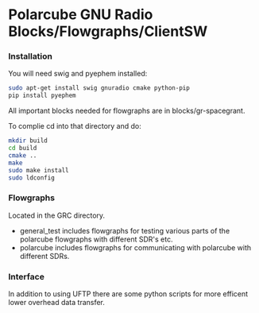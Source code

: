 # Polarcube GNU Radio Blocks/Flowgraphs/ClientSW

### Installation

You will need swig and pyephem installed:


```bash
sudo apt-get install swig gnuradio cmake python-pip
pip install pyephem
```

All important blocks needed for flowgraphs are in blocks/gr-spacegrant.

To complie cd into that directory and do:
```bash
mkdir build
cd build
cmake ..
make
sudo make install
sudo ldconfig
```

### Flowgraphs
Located in the GRC directory.
* general_test includes flowgraphs for testing various parts of the polarcube flowgraphs with different SDR's etc.
* polarcube includes flowgraphs for communicating with polarcube with different SDRs.

### Interface
In addition to using UFTP there are some python scripts for more efficent lower overhead data transfer.

